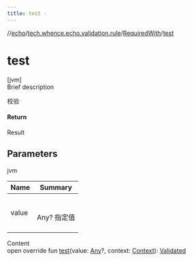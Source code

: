 ```yaml
---
title: test -
---
```

//[echo](../../index.md)/[tech.whence.echo.validation.rule](../index.md)/[RequiredWith](index.md)/[test](test.md)



# test  
[jvm]  
Brief description  


校验



#### Return  


Result<Boolean>



## Parameters  
  
jvm  
  
|  Name|  Summary| 
|---|---|
| value| <br><br>Any? 指定值<br><br>
  
  
Content  
open override fun [test](test.md)(value: [Any](https://kotlinlang.org/api/latest/jvm/stdlib/kotlin/-any/index.html)?, context: [Context](../../tech.whence.echo.validation/-context/index.md)): [Validated](../../tech.whence.echo.validation/-validated/index.md)  



